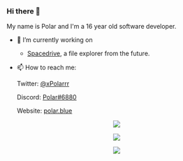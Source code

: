 ### Hi there 👋

My name is Polar and I'm a 16 year old software developer.

- 🔭 I’m currently working on
  * [Spacedrive](https://github.com/spacedriveapp/spacedrive), a file explorer from the future. 
   
- 📫 How to reach me:

  Twitter: [@xPolarrr](https://twitter.com/xPolarrr)
  
  Discord: [Polar#6880](https://discord.com/users/619284841187246090)
 
  Website: [polar.blue](https://polar.blue)
  
<p align="center">
 <a href="https://inv.wtf/polar" target="_blank"><img src="https://inv.wtf/widget/polar"></a>
</p>

<p align="center">
 <img src="https://lanyard.cnrad.dev/api/619284841187246090">
</p>
 
<p align="center">
 <a href="https://ko-fi.com/K3K1C6F78"><img src="https://ko-fi.com/img/githubbutton_sm.svg"></a>
</p>

<!-- This README was heavily inspired by https://github.com/GamingGeek, go check him out, he does amazing things! -->
